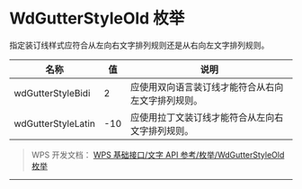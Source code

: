 # WdGutterStyleOld 枚举

指定装订线样式应符合从左向右文字排列规则还是从右向左文字排列规则。

| 名称               | 值  | 说明                                               |
|--------------------|-----|----------------------------------------------------|
| wdGutterStyleBidi  | 2   | 应使用双向语言装订线才能符合从右向左文字排列规则。 |
| wdGutterStyleLatin | -10 | 应使用拉丁文装订线才能符合从左向右文字排列规则。   |

> WPS 开发文档： [WPS 基础接口/文字 API 参考/枚举/WdGutterStyleOld 枚举](https://qn.cache.wpscdn.cn/encs/doc/office_v19/topics/WPS%20%E5%9F%BA%E7%A1%80%E6%8E%A5%E5%8F%A3/%E6%96%87%E5%AD%97%20API%20%E5%8F%82%E8%80%83/%E6%9E%9A%E4%B8%BE/WdGutterStyleOld%20%E6%9E%9A%E4%B8%BE.html)

------------------------------------------------------------------------
